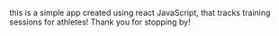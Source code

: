 this is a simple app created using react JavaScript, that tracks training sessions for athletes! Thank you for stopping by!

